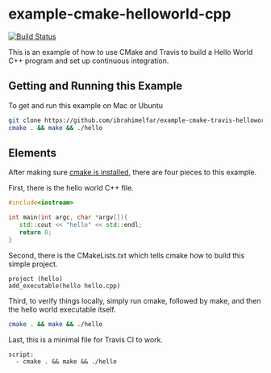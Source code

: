 # example-cmake-helloworld-cpp
[![Build Status](https://travis-ci.org/ibrahimelfar/example-cmake-travis-helloworld-cpp.svg?branch=master)](https://travis-ci.org/ibrahimelfar/example-cmake-travis-helloworld-cpp)

This is an example of how to use CMake and Travis to build a Hello World C++ program and set up continuous integration.

## Getting and Running this Example

To get and run this example on Mac or Ubuntu

```bash
git clone https://github.com/ibrahimelfar/example-cmake-travis-helloworld-cpp.git
cmake . && make && ./hello
```

## Elements

After making sure [cmake is installed](https://cmake.org/install/), there are four pieces to this example.

First, there is the hello world C++ file.

```cpp
#include<iostream>

int main(int argc, char *argv[]){
   std::cout << "hello" << std::endl;
   return 0;
}
```

Second, there is the CMakeLists.txt which tells cmake how to build this simple project.

```
project (hello)
add_executable(hello hello.cpp)
```

Third, to verify things locally, simply run cmake, followed by make, and then the hello world executable itself.

```bash
cmake . && make && ./hello
```

Last, this is a minimal file for Travis CI to work.

```
script:
  - cmake . && make && ./hello
```
